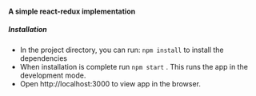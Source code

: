 #### A simple react-redux implementation

##### Installation
- In the project directory, you can run: `npm install` to install the dependencies
- When installation is complete run `npm start` . This runs the app in the development mode.
- Open http://localhost:3000 to view app in the browser.